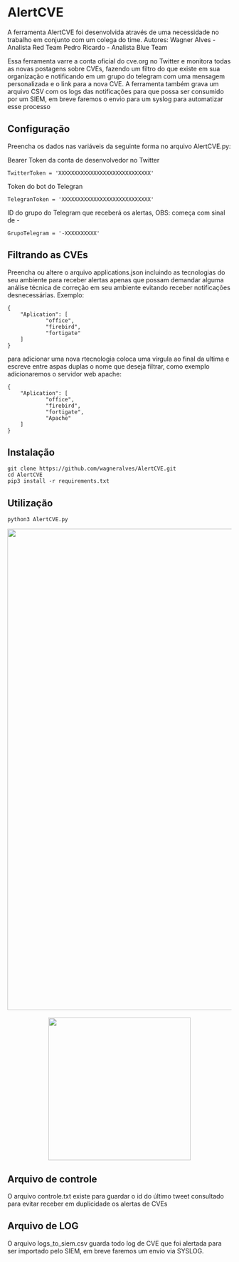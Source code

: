 # AlertCVE

A ferramenta AlertCVE foi desenvolvida através de uma necessidade no trabalho em conjunto com um colega do time.
Autores:
Wagner Alves - Analista Red Team
Pedro Ricardo - Analista Blue Team

Essa ferramenta varre a conta oficial do cve.org no Twitter e monitora todas as novas postagens sobre CVEs, fazendo um filtro do que existe em sua organização e notificando em um grupo do telegram com uma mensagem personalizada e o link para a nova CVE.
A ferramenta também grava um arquivo CSV com os logs das notificações para que possa ser consumido por um SIEM, em breve faremos o envio para um syslog para automatizar esse processo

## Configuração

Preencha os dados nas variáveis da seguinte forma no arquivo AlertCVE.py:

Bearer Token da conta de desenvolvedor no Twitter

```
TwitterToken = 'XXXXXXXXXXXXXXXXXXXXXXXXXXXXX'
```

Token do bot do Telegran

```
TelegranToken = 'XXXXXXXXXXXXXXXXXXXXXXXXXXXX'
```

ID do grupo do Telegram que receberá os alertas, OBS: começa com sinal de -

```
GrupoTelegram = '-XXXXXXXXXX'
```

## Filtrando as CVEs

Preencha ou altere o arquivo applications.json incluindo as tecnologias do seu ambiente para receber alertas apenas que possam demandar alguma análise técnica de correção em seu ambiente evitando receber notificações desnecessárias.
Exemplo:

```
{
	"Aplication": [
			"office",
			"firebird",
			"fortigate"
	]
}
```

para adicionar uma nova rtecnologia coloca uma vírgula ao final da ultima e escreve entre aspas duplas o nome que deseja filtrar, como exemplo adicionaremos o servidor web apache:

```
{
	"Aplication": [
			"office",
			"firebird",
			"fortigate",
            "Apache"
	]
}
```

## Instalação

```
git clone https://github.com/wagneralves/AlertCVE.git
cd AlertCVE
pip3 install -r requirements.txt
```


## Utilização

```
python3 AlertCVE.py
```


<div align="center">
<img src="https://user-images.githubusercontent.com/5523049/212564175-7332c4bb-4dc2-4454-b973-6e8a6ab15aa9.png" width="1080px" />
</div>
<br>

<div align="center">
<img src="https://user-images.githubusercontent.com/5523049/212563819-18045cbe-1422-4794-a29d-0683f3c2f20d.png" width="320px" />
</div>

## Arquivo de controle

O arquivo controle.txt existe para guardar o id do último tweet consultado para evitar receber em duplicidade os alertas de CVEs

## Arquivo de LOG

O arquivo logs_to_siem.csv guarda todo log de CVE que foi alertada para ser importado pelo SIEM, em breve faremos um envio via SYSLOG.